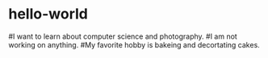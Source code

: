 # hello-world
#I want to learn about computer science and photography.
#I am not working on anything.
#My favorite hobby is bakeing and decortating cakes.

